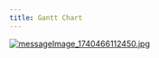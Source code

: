 ```yaml
---
title: Gantt Chart
---
```



<a href="https://smms.app/image/JacTuAye9OKhsEg" target="_blank"><img src="https://s2.loli.net/2025/02/25/JacTuAye9OKhsEg.jpg" alt="messageImage_1740466112450.jpg"></a>